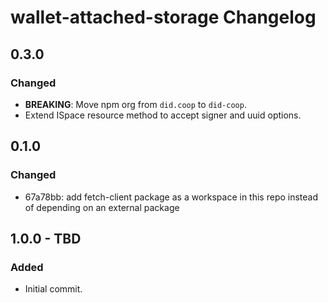 # wallet-attached-storage Changelog

## 0.3.0

### Changed
- **BREAKING**: Move npm org from `did.coop` to `did-coop`.
- Extend ISpace resource method to accept signer and uuid options.

## 0.1.0

### Changed

- 67a78bb: add fetch-client package as a workspace in this repo instead of depending on an external package

## 1.0.0 - TBD

### Added

- Initial commit.

